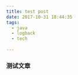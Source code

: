 ```yaml
---
title: test post
date: 2017-10-31 18:44:35
tags:
  - java
  - logback
  - tech
  
---
```


### 测试文章


